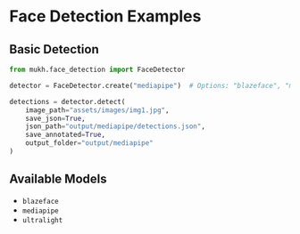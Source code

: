 # Face Detection Examples

## Basic Detection

```python
from mukh.face_detection import FaceDetector

detector = FaceDetector.create("mediapipe")  # Options: "blazeface", "mediapipe", "ultralight"

detections = detector.detect(
    image_path="assets/images/img1.jpg",
    save_json=True,
    json_path="output/mediapipe/detections.json",
    save_annotated=True,
    output_folder="output/mediapipe"
)
```

## Available Models

- `blazeface`
- `mediapipe` 
- `ultralight` 
